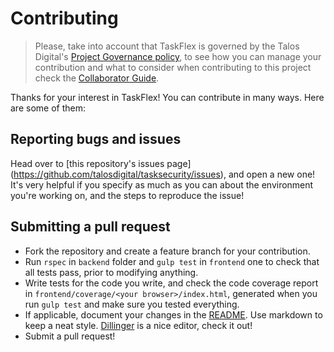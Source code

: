 # Contributing

> Please, take into account that TaskFlex is governed by the Talos Digital's
[Project Governance policy](https://github.com/talosdigital/docs), to see how
you can manage your contribution and what to consider when contributing to this
project check the [Collaborator Guide](https://github.com/talosdigital/docs).

Thanks for your interest in TaskFlex! You can contribute in many ways.
Here are some of them:

## Reporting bugs and issues
Head over to [this repository's issues page]
(https://github.com/talosdigital/tasksecurity/issues), and open a new one!
It's very helpful if you specify as much as you can about the environment you're
working on, and the steps to reproduce the issue!

## Submitting a pull request
- Fork the repository and create a feature branch for your contribution.
- Run `rspec` in `backend` folder and `gulp test` in `frontend` one to check
that all tests pass, prior to modifying anything.
- Write tests for the code you write, and check the code coverage report in
`frontend/coverage/<your browser>/index.html`, generated when you run
`gulp test` and make sure you tested everything.
- If applicable, document your changes in the [README](README.md). Use markdown
to keep a neat style. [Dillinger](http://dillinger.io/) is a nice editor, check
it out!
- Submit a pull request!
